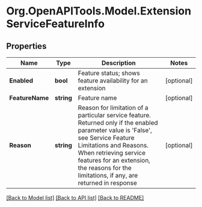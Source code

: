 
# Org.OpenAPITools.Model.ExtensionServiceFeatureInfo

## Properties

Name | Type | Description | Notes
------------ | ------------- | ------------- | -------------
**Enabled** | **bool** | Feature status; shows feature availability for an extension | [optional] 
**FeatureName** | **string** | Feature name | [optional] 
**Reason** | **string** | Reason for limitation of a particular service feature. Returned only if the enabled parameter value is &#39;False&#39;, see Service Feature Limitations and Reasons. When retrieving service features for an extension, the reasons for the limitations, if any, are returned in response | [optional] 

[[Back to Model list]](../README.md#documentation-for-models)
[[Back to API list]](../README.md#documentation-for-api-endpoints)
[[Back to README]](../README.md)

